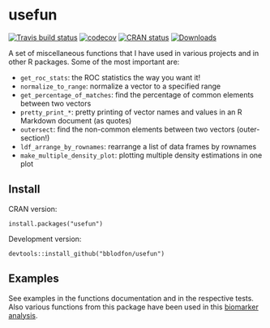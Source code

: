 # usefun

<!-- badges: start -->
[![Travis build status](https://travis-ci.com/bblodfon/usefun.svg?branch=master)](https://travis-ci.com/bblodfon/usefun)
[![codecov](https://codecov.io/gh/bblodfon/usefun/branch/master/graph/badge.svg)](https://codecov.io/gh/bblodfon/usefun)
[![CRAN status](https://www.r-pkg.org/badges/version/usefun)](https://cran.r-project.org/package=usefun)
[![Downloads](https://cranlogs.r-pkg.org/badges/usefun)](https://cran.r-project.org/package=usefun)
<!-- badges: end -->

A set of miscellaneous functions that I have used in various projects and in other R packages. 
Some of the most important are:

- `get_roc_stats`: the ROC statistics the way you want it!
- `normalize_to_range`: normalize a vector to a specified range
- `get_percentage_of_matches`: find the percentage of common elements between two vectors
- `pretty_print_*`: pretty printing of vector names and values in an R Markdown document (as quotes)
- `outersect`: find the non-common elements between two vectors (outer-section!)
- `ldf_arrange_by_rownames`: rearrange a list of data frames by rownames
- `make_multiple_density_plot`: plotting multiple density estimations in one plot

## Install

CRAN version:
```
install.packages("usefun")
```

Development version:
```
devtools::install_github("bblodfon/usefun")
```
## Examples

See examples in the functions documentation and in the respective tests. 
Also various functions from this package have been used in this [biomarker analysis](https://bblodfon.github.io/gitsbe-model-analysis/atopo/cell-lines-2500/).
